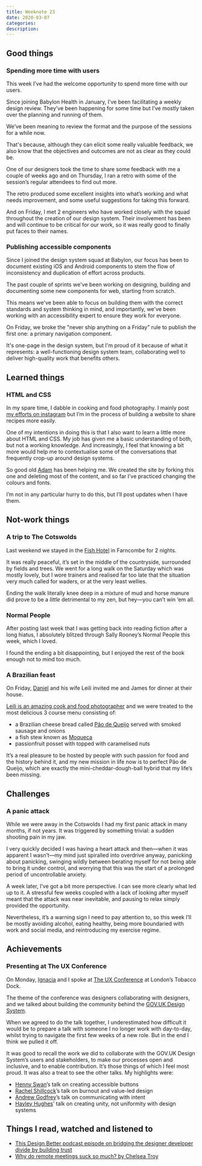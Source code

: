 ```yaml
---
title: Weeknote 23
date: 2020-03-07
categories:
description: 
---
```


## Good things

### Spending more time with users

This week I’ve had the welcome opportunity to spend more time with our users. 

Since joining Babylon Health in January, I’ve been facilitating a weekly design review. They’ve been happening for some time but I’ve mostly taken over the planning and running of them. 

We’ve been meaning to review the format and the purpose of the sessions for a while now. 

That's because, although they can elicit some really valuable feedback, we also know that the objectives and outcomes are not as clear as they could be.

One of our designers took the time to share some feedback with me a couple of weeks ago and on Thursday, I ran a retro with some of the session’s regular attendees to find out more. 

The retro produced some excellent insights into what’s working and what needs improvement, and some useful suggestions for taking this forward.

And on Friday, I met 2 engineers who have worked closely with the squad throughout the creation of our design system. Their involvement has been and will continue to be critical for our work, so it was really good to finally put faces to their names.

### Publishing accessible components

Since I joined the design system squad at Babylon, our focus has been to document existing iOS and Android components to stem the flow of inconsistency and duplication of effort across products. 

The past couple of sprints we've been working on designing, building and documenting some new components for web, starting from scratch.

This means we've been able to focus on building them with the correct standards and system thinking in mind, and importantly, we've been working with an accessibility expert to ensure they work for everyone.

On Friday, we broke the "never ship anything on a Friday" rule to publish the first one: a primary navigation component.

It's one-page in the design system, but I'm proud of it because of what it represents: a well-functioning design system team, collaborating well to deliver high-quality work that benefits others. 

## Learned things

### HTML and CSS

In my spare time, I dabble in cooking and food photography. I mainly post [my efforts on instagram](https://www.instagram.com/saltsweetsourspice/) but I’m in the process of building a website to share recipes more easily.

One of my intentions in doing this is that I also want to learn a little more about HTML and CSS. My job has given me a basic understanding of both, but not a working knowledge. And increasingly, I feel that knowing a bit more would help me to contextualise some of the conversations that frequently crop-up around design systems.

So good old [Adam](https://twitter.com/adambsilver) has been helping me. We created the site by forking this one and deleting most of the content, and so far I’ve practiced changing the colours and fonts.

I’m not in any particular hurry to do this, but I’ll post updates when I have them. 

## Not-work things

### A trip to The Cotswolds

Last weekend we stayed in the [Fish Hotel](https://www.thefishhotel.co.uk/) in Farncombe for 2 nights.

It was really peaceful, it’s set in the middle of the countryside, surrounded by fields and trees. We went for a long walk on the Saturday which was mostly lovely, but I wore trainers and realised far too late that the situation very much called for waders, or at the very least wellies. 

Ending the walk literally knee deep in a mixture of mud and horse manure did prove to be a _little_ detrimental to my zen, but hey—you can’t win ‘em all.

### Normal People

After posting last week that I was getting back into reading fiction after a long hiatus, I absolutely blitzed through Sally Rooney’s Normal People this week, which I loved. 

I found the ending a bit disappointing, but I enjoyed the rest of the book enough not to mind too much.

### A Brazilian feast

On Friday, [Daniel](https://twitter.com/danielsouza) and his wife Leili invited me and James for dinner at their house.

[Leili is an amazing cook and food photographer](https://www.instagram.com/leiliane/) and we were treated to the most delicious 3 course menu consisting of:

- a Brazilian cheese bread called [Pão de Queijo](https://www.thekitchn.com/how-to-make-po-de-queijo-brazilian-cheese-bread-cooking-lessons-from-the-kitchn-176118) served with smoked sausage and onions 
- a fish stew known as [Moqueca](https://www.simplyrecipes.com/recipes/moqueca___brazilian_fish_stew/) 
- passionfruit posset with topped with caramelised nuts

It’s a real pleasure to be hosted by people with such passion for food and the history behind it, and my new mission in life now is to perfect Pão de Queijo, which are exactly the mini-cheddar-dough-ball hybrid that my life’s been missing.

## Challenges

### A panic attack

While we were away in the Cotswolds I had my first panic attack in many months, if not years. It was triggered by something trivial: a sudden shooting pain in my jaw. 

I very quickly decided I was having a heart attack and then—when it was apparent I wasn’t—my mind just spiralled into overdrive anyway, panicking about panicking, swinging wildly between berating myself for not being able to bring it under control, and worrying that this was the start of a prolonged period of uncontrollable anxiety. 

A week later, I’ve got a bit more perspective. I can see more clearly what led up to it. A stressful few weeks coupled with a lack of looking after myself meant that the attack was near inevitable, and pausing to relax simply provided the opportunity.

Nevertheless, it’s a warning sign I need to pay attention to, so this week I’ll be mostly avoiding alcohol, eating healthy, being more boundaried with work and social media, and reintroducing my exercise regime. 

## Achievements

### Presenting at The UX Conference

On Monday, [Ignacia](https://twitter.com/ignaciaorellana) and I spoke at [The UX Conference](https://theuxconf.com/) at London’s Tobacco Dock. 

The theme of the conference was designers collaborating with designers, and we talked about building the community behind the [GOV.UK Design System](https://design-system.service.gov.uk/). 

When we agreed to do the talk together, I underestimated how difficult it would be to prepare a talk with someone I no longer work with day-to-day, whilst trying to navigate the first few weeks of a new role. But in the end I think we pulled it off.

It was good to recall the work we did to collaborate with the GOV.UK Design System’s users and stakeholders, to make our processes open and inclusive, and to enable contribution. It’s those things of which I feel most proud.
It was also a treat to see the other talks. My highlights were:


- [Henny Swan](https://twitter.com/iheni)’s talk on creating accessible buttons
- [Rachel Shillcock](https://twitter.com/MissRachilli)’s talk on burnout and value-led design 
- [Andrew Godfrey](https://twitter.com/tweet_godfrey)’s talk on communicating with intent
- [Hayley Hughes](https://twitter.com/hayhughes)’ talk on creating unity, not uniformity with design systems 

## Things I read, watched and listened to

- [This Design Better podcast episode on bridging the designer developer divide by building trust](https://www.designbetter.co/podcast/natalya-shelburne)
- [Why do remote meetings suck so much? by Chelsea Troy](https://chelseatroy.com/2018/03/29/why-do-remote-meetings-suck-so-much/)
